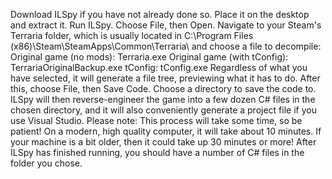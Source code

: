 Download ILSpy if you have not already done so. Place it on the desktop and extract it.
Run ILSpy. Choose File, then Open. Navigate to your Steam's Terraria folder, which is usually located in C:\Program Files (x86)\Steam\SteamApps\Common\Terraria\ and choose a file to decompile:
Original game (no mods): Terraria.exe
Original game (with tConfig): TerrariaOriginalBackup.exe
tConfig: tConfig.exe
Regardless of what you have selected, it will generate a file tree, previewing what it has to do. After this, choose File, then Save Code. Choose a directory to save the code to.
ILSpy will then reverse-engineer the game into a few dozen C# files in the chosen directory, and it will also conveniently generate a project file if you use Visual Studio.
Please note: This process will take some time, so be patient! On a modern, high quality computer, it will take about 10 minutes. If your machine is a bit older, then it could take up 30 minutes or more!
After ILSpy has finished running, you should have a number of C# files in the folder you chose.
